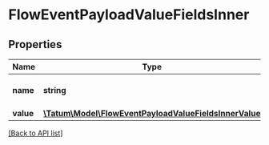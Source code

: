# FlowEventPayloadValueFieldsInner

## Properties

Name | Type | Description | Notes
------------ | ------------- | ------------- | -------------
**name** | **string** | Name of the property | [optional]
**value** | [**\Tatum\Model\FlowEventPayloadValueFieldsInnerValue**](FlowEventPayloadValueFieldsInnerValue.md) |  | [optional]

[[Back to API list]](../../README.md#api-endpoints)
